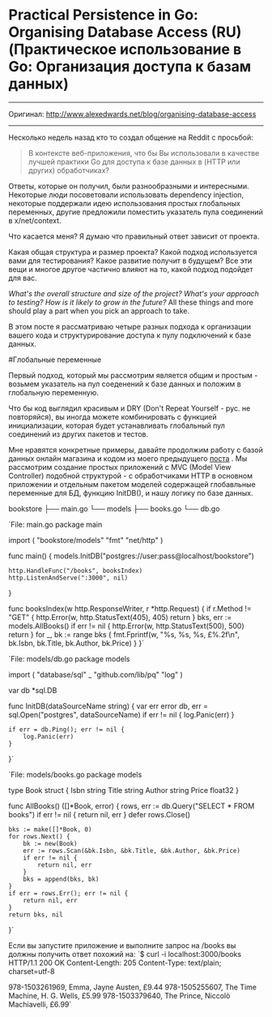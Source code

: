 # Practical Persistence in Go: Organising Database Access (RU) (Практическое использование в Go: Организация доступа к базам данных)

------

Оригинал: http://www.alexedwards.net/blog/organising-database-access

------

Несколько недель назад кто то создал общение на Reddit с просьбой:
>В контексте веб-приложения, что бы Вы использовали в качестве лучшей практики Go для доступа к базе данных в (HTTP или других) обработчиках? <blockquote></blockquote>

Ответы, которые он получил, были разнообразными и интересными. Некоторые люди посоветовали использовать dependency injection, некоторые поддержали идею использования простых глобальных переменных, другие предложили поместить указатель пула соединений в x/net/context.

Что касается меня? Я думаю что правильный ответ зависит от проекта. 

Какая общая структура и размер проекта? Какой подход используется вами для тестирования? Какое развитие получит в будущем? Все эти вещи и многое другое частично влияют на то, какой подход подойдет для вас.

*What's the overall structure and size of the project? What's your approach to testing? How is it likely to grow in the future?* All these things and more should play a part when you pick an approach to take.

В этом посте я рассматриваю четыре разных подхода к организации вашего кода и структурирование доступа к пулу подключений к базе данных.

#Глобальные переменные

Первый подход, который мы рассмотрим является общим и простым - возьмем указатель на пул соеденений к базе данных и положим в глобальную переменную.

Что бы код выглядил красивым и DRY (Don't Repeat Yourself - рус. не повторяйся), вы иногда можете комбинировать с функцией инициализации, которая будет устанавливать глобальный пул соединений из других пакетов и тестов. 

Мне нравятся конкретные примеры, давайте продолжим работу с базой данных онлайн магазина и кодом из моего предыдущего [поста](http://www.alexedwards.net/blog/practical-persistence-sql) . Мы рассмотрим создание простых приложений с MVC (Model View Controller) подобной структурой - с обработчиками HTTP в основном приложении и отдельным пакетом моделей содержащей глобавльные переменные для БД, функцию InitDB(), и нашу логику по базе данных. 

bookstore
├── main.go
└── models
	├── books.go
	└── db.go

`File: main.go
package main

import (
    "bookstore/models"
    "fmt"
    "net/http"
)

func main() {
    models.InitDB("postgres://user:pass@localhost/bookstore")

    http.HandleFunc("/books", booksIndex)
    http.ListenAndServe(":3000", nil)
}

func booksIndex(w http.ResponseWriter, r *http.Request) {
    if r.Method != "GET" {
        http.Error(w, http.StatusText(405), 405)
        return
    }
    bks, err := models.AllBooks()
    if err != nil {
        http.Error(w, http.StatusText(500), 500)
        return
    }
    for _, bk := range bks {
        fmt.Fprintf(w, "%s, %s, %s, £%.2f\n", bk.Isbn, bk.Title, bk.Author, bk.Price)
    }
}`

`File: models/db.go
package models

import (
    "database/sql"
    _ "github.com/lib/pq"
    "log"
)

var db *sql.DB

func InitDB(dataSourceName string) {
    var err error
    db, err = sql.Open("postgres", dataSourceName)
    if err != nil {
        log.Panic(err)
    }

    if err = db.Ping(); err != nil {
        log.Panic(err)
    }
}`

`File: models/books.go
package models

type Book struct {
    Isbn   string
    Title  string
    Author string
    Price  float32
}

func AllBooks() ([]*Book, error) {
    rows, err := db.Query("SELECT * FROM books")
    if err != nil {
        return nil, err
    }
    defer rows.Close()

    bks := make([]*Book, 0)
    for rows.Next() {
        bk := new(Book)
        err := rows.Scan(&bk.Isbn, &bk.Title, &bk.Author, &bk.Price)
        if err != nil {
            return nil, err
        }
        bks = append(bks, bk)
    }
    if err = rows.Err(); err != nil {
        return nil, err
    }
    return bks, nil
}`

Если вы запустите приложение и выполните запрос на /books вы должны получить ответ похожий на:
`$ curl -i localhost:3000/books
HTTP/1.1 200 OK
Content-Length: 205
Content-Type: text/plain; charset=utf-8

978-1503261969, Emma, Jayne Austen, £9.44
978-1505255607, The Time Machine, H. G. Wells, £5.99
978-1503379640, The Prince, Niccolò Machiavelli, £6.99`
